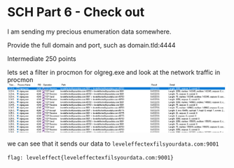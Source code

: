 # SCH Part 6 - Check out 

I am sending my precious enumeration data somewhere.

Provide the full domain and port, such as domain.tld:4444

Intermediate 
250 points 


lets set a filter in procmon for olgreg.exe and look at the network traffic in procmon
![the domain of the exiltrated data](/Images/olgreg_network.png)

we can see that it sends our data to `leveleffectexfilsyourdata.com:9001`

`flag: leveleffect{leveleffectexfilsyourdata.com:9001}`


